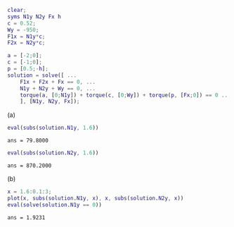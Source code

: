 ``` matlab
clear;
syms N1y N2y Fx h
c = 0.52;
Wy = -950;
F1x = N1y*c;
F2x = N2y*c;

a = [-2;0];
c = [-1;0];
p = [0.5;-h];
solution = solve([ ...
    F1x + F2x + Fx == 0, ...
    N1y + N2y + Wy == 0, ...
    torque(a, [0;N1y]) + torque(c, [0;Wy]) + torque(p, [Fx;0]) == 0 ...
    ], [N1y, N2y, Fx]);
```

(a)

``` matlab
eval(subs(solution.N1y, 1.6))
```

``` matlabTextOutput
ans = 79.8000
```

``` matlab
eval(subs(solution.N2y, 1.6))
```

``` matlabTextOutput
ans = 870.2000
```

(b)

``` matlab
x = 1.6:0.1:3;
plot(x, subs(solution.N1y, x), x, subs(solution.N2y, x))
eval(solve(solution.N1y == 0))
```

``` matlabTextOutput
ans = 1.9231
```
